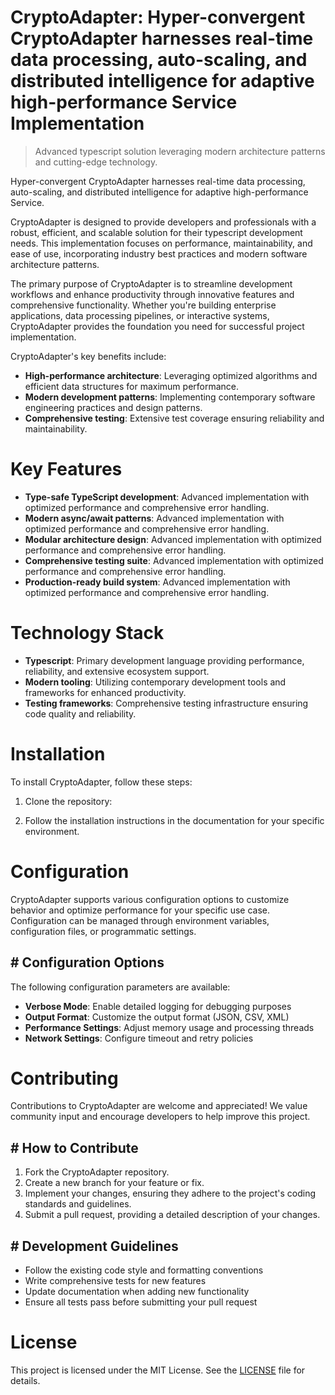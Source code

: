 <!-- fallback_CryptoAdapter_20251020115357_98740 -->

# CryptoAdapter: Hyper-convergent CryptoAdapter harnesses real-time data processing, auto-scaling, and distributed intelligence for adaptive high-performance Service Implementation
> Advanced typescript solution leveraging modern architecture patterns and cutting-edge technology.

Hyper-convergent CryptoAdapter harnesses real-time data processing, auto-scaling, and distributed intelligence for adaptive high-performance Service.

CryptoAdapter is designed to provide developers and professionals with a robust, efficient, and scalable solution for their typescript development needs. This implementation focuses on performance, maintainability, and ease of use, incorporating industry best practices and modern software architecture patterns.

The primary purpose of CryptoAdapter is to streamline development workflows and enhance productivity through innovative features and comprehensive functionality. Whether you're building enterprise applications, data processing pipelines, or interactive systems, CryptoAdapter provides the foundation you need for successful project implementation.

CryptoAdapter's key benefits include:

* **High-performance architecture**: Leveraging optimized algorithms and efficient data structures for maximum performance.
* **Modern development patterns**: Implementing contemporary software engineering practices and design patterns.
* **Comprehensive testing**: Extensive test coverage ensuring reliability and maintainability.

# Key Features

* **Type-safe TypeScript development**: Advanced implementation with optimized performance and comprehensive error handling.
* **Modern async/await patterns**: Advanced implementation with optimized performance and comprehensive error handling.
* **Modular architecture design**: Advanced implementation with optimized performance and comprehensive error handling.
* **Comprehensive testing suite**: Advanced implementation with optimized performance and comprehensive error handling.
* **Production-ready build system**: Advanced implementation with optimized performance and comprehensive error handling.

# Technology Stack

* **Typescript**: Primary development language providing performance, reliability, and extensive ecosystem support.
* **Modern tooling**: Utilizing contemporary development tools and frameworks for enhanced productivity.
* **Testing frameworks**: Comprehensive testing infrastructure ensuring code quality and reliability.

# Installation

To install CryptoAdapter, follow these steps:

1. Clone the repository:


2. Follow the installation instructions in the documentation for your specific environment.

# Configuration

CryptoAdapter supports various configuration options to customize behavior and optimize performance for your specific use case. Configuration can be managed through environment variables, configuration files, or programmatic settings.

## # Configuration Options

The following configuration parameters are available:

* **Verbose Mode**: Enable detailed logging for debugging purposes
* **Output Format**: Customize the output format (JSON, CSV, XML)
* **Performance Settings**: Adjust memory usage and processing threads
* **Network Settings**: Configure timeout and retry policies

# Contributing

Contributions to CryptoAdapter are welcome and appreciated! We value community input and encourage developers to help improve this project.

## # How to Contribute

1. Fork the CryptoAdapter repository.
2. Create a new branch for your feature or fix.
3. Implement your changes, ensuring they adhere to the project's coding standards and guidelines.
4. Submit a pull request, providing a detailed description of your changes.

## # Development Guidelines

* Follow the existing code style and formatting conventions
* Write comprehensive tests for new features
* Update documentation when adding new functionality
* Ensure all tests pass before submitting your pull request

# License

This project is licensed under the MIT License. See the [LICENSE](https://github.com/paaak/CryptoAdapter/blob/main/LICENSE) file for details.
